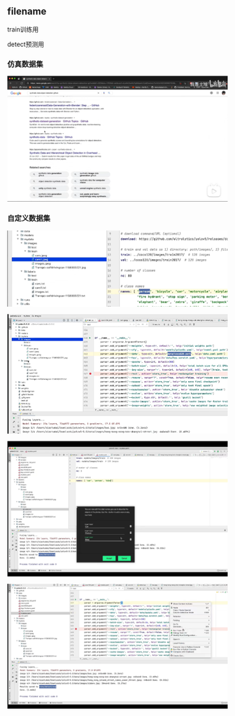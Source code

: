 ## filename

train训练用

detect预测用

### 仿真数据集

![image-20220404150832819](https://raw.githubusercontent.com/2351548518/images/main/20220608/202206121157401.png)

### 自定义数据集

![image-20220404154308065](https://raw.githubusercontent.com/2351548518/images/main/20220608/202206121201974.png)

![image-20220404154331642](https://raw.githubusercontent.com/2351548518/images/main/20220608/202206121157119.png)

![image-20220404154655537](https://raw.githubusercontent.com/2351548518/images/main/20220608/202206121158138.png)

![image-20220404154810863](https://raw.githubusercontent.com/2351548518/images/main/20220608/202206121158073.png)
